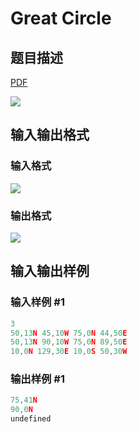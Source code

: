 # Great Circle

## 题目描述

[problemUrl]: https://uva.onlinejudge.org/index.php?option=com_onlinejudge&Itemid=8&category=20&page=show_problem&problem=1750

[PDF](https://uva.onlinejudge.org/external/108/p10809.pdf)

![](https://cdn.luogu.com.cn/upload/vjudge_pic/UVA10809/f00e8ba10bbf7ae4e52885fe0cafc21c03f9f91b.png)

## 输入输出格式

### 输入格式

![](https://cdn.luogu.com.cn/upload/vjudge_pic/UVA10809/3287ace0ef39e2a2f7491a0d67159738de16f6f0.png)

### 输出格式

![](https://cdn.luogu.com.cn/upload/vjudge_pic/UVA10809/d7a1064d4eca9125abfad2c9b458256016d9dbac.png)

## 输入输出样例

### 输入样例 #1

```cpp
3
50,13N 45,10W 75,0N 44,50E
50,13N 90,10W 75,0N 89,50E
10,0N 129,30E 10,0S 50,30W
```


### 输出样例 #1

```cpp
75,41N
90,0N
undefined
```


